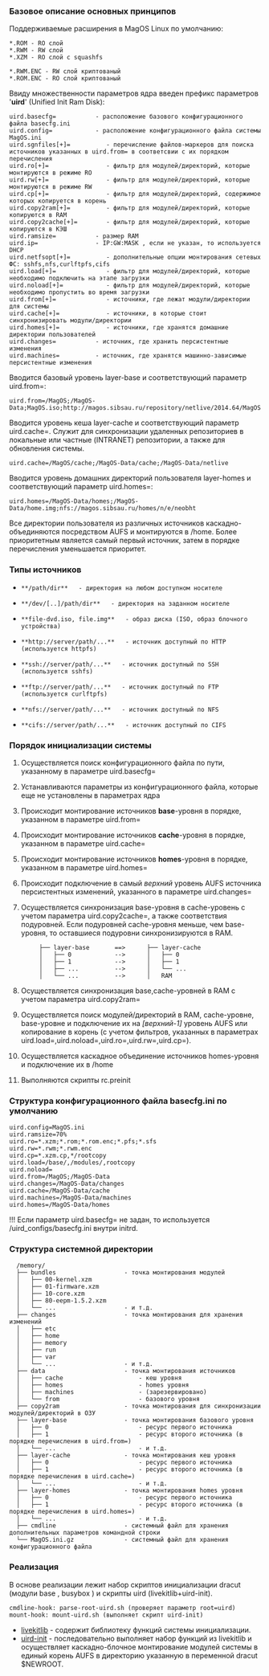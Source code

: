 ### Базовое описание основных принципов

Поддерживаемые расширения в MagOS Linux по умолчанию:

    *.ROM - RO слой
    *.RWM - RW слой
    *.XZM - RO слой с squashfs 

    *.RWM.ENC - RW слой криптованый
    *.ROM.ENC - RO слой криптованый

Ввиду множественности параметров ядра введен префикс параметров '**uird**'  (Unified Init Ram Disk): 

    uird.basecfg=           - расположение базового конфигурационного файла basecfg.ini
    uird.config=            - расположение конфигурационного файла системы MagOS.ini
    uird.sgnfiles[+]=          - перечисление файлов-маркеров для поиска источников указанных в uird.from= в соответсвии с их порядком перечисления
    uird.ro[+]=                - фильтр для модулей/директорий, которые монтируются в режиме RO
    uird.rw[+]=                - фильтр для модулей/директорий, которые монтируются в режиме RW
    uird.cp[+]=                - фильтр для модулей/директорий, содержимое которых копируется в корень
    uird.copy2ram[+]=          - фильтр для модулей/директорий, которые копируются в RAM
    uird.copy2cache[+]=        - фильтр для модулей/директорий, которые копируются в КЭШ
    uird.ramsize=           - размер RAM
    uird.ip=                - IP:GW:MASK , если не указан, то используется DHCP
    uird.netfsopt[+]=          - дополнительные опции монтирования сетевых ФС: sshfs,nfs,curlftpfs,cifs
    uird.load[+]=              - фильтр для модулей/директорий, которые необходимо подключить на этапе загрузки
    uird.noload[+]=            - фильтр для модулей/директорий, которые необходимо пропустить во время загрузки
    uird.from[+]=              - источники, где лежат модули/директории для системы
    uird.cache[+]=             - источники, в которые стоит синхронизировать модули/директории 
    uird.homes[+]=             - источники, где хранятся домашние директории пользователей 
    uird.changes=           - источник, где хранить персистентные изменения
    uird.machines=          - источник, где хранятся машинно-зависимые персистентные изменения

Вводится базовый уровень layer-base и соответствующий параметр uird.from=:

    uird.from=/MagOS;/MagOS-Data;MagOS.iso;http://magos.sibsau.ru/repository/netlive/2014.64/MagOS

Вводится уровень кеша layer-cache и соответствующий параметр uird.cache=. Служит для синхронизации удаленных репозиториев в локальные или частные (INTRANET) репозитории, а также для обновления системы.

    uird.cache=/MagOS/cache;/MagOS-Data/cache;/MagOS-Data/netlive

Вводится уровень домашних директорий пользователя layer-homes и соответствующий параметр uird.homes=:

    uird.homes=/MagOS-Data/homes;/MagOS-Data/home.img;nfs://magos.sibsau.ru/homes/n/e/neobht

Все директории пользователя из различных источников каскадно-объединяются посредством AUFS и монтируются в /home. Более приоритетным является самый первый источник, затем в порядке перечисления уменьшается приоритет.


### Типы источников

*     **/path/dir**   - директория на любом доступном носителе
*     **/dev/[..]/path/dir**   - директория на заданном носителе
*     **file-dvd.iso, file.img**   - образ диска (ISO, образ блочного устройства)
*     **http://server/path/...**   - источник доступный по HTTP (используется httpfs) 
*     **ssh://server/path/...**   - источник доступный по SSH (используется sshfs)
*     **ftp://server/path/...**   - источник доступный по FTP (используется curlftpfs)
*     **nfs://server/path/...**   - источник доступный по NFS 
*     **cifs://server/path/...**   - источник доступный по CIFS 

### Порядок инициализации системы

1. Осуществляется поиск конфигурационного файла по пути, указанному в параметре uird.basecfg=
2. Устанавливаются параметры из конфигурационного файла, которые еще не установлены в параметрах ядра
3. Происходит монтирование источников **base**-уровня в порядке, указанном в параметре uird.from= 
4. Происходит монтирование источников **cache**-уровня в порядке, указанном в параметре uird.cache= 
5. Происходит монтирование источников **homes**-уровня в порядке, указанном в параметре uird.homes= 
6. Происходит подключение в самый _верхний_ уровень AUFS источника персистентных изменений, указанного в параметре uird.changes=
7. Осуществляется синхронизация base-уровня в cache-уровень с учетом параметра uird.copy2cache=, а также соответствия подуровней. Если подуровней cache-уровня меньше, чем base-уровня, то оставшиеся подуровни синхронизируются в RAM.


            ├── layer-base       ==>      ├── layer-cache
            │   ├── 0            -->      │   ├── 0
            │   ├── 1            -->      │   ├── 1
            │   ├── ...          -->      │   └── ...
            │   └── ...          -->      │   RAM


8. Осуществляется синхронизация base,cache-уровней в RAM с учетом параметра uird.copy2ram=
9. Осуществляется поиск модулей/директорий в RAM, cache-уровне, base-уровне и подключение их на _[верхний-1]_ уровень AUFS или копирование в корень (с учетом фильтров, указанных в параметрах uird.load=,uird.noload=,uird.ro=,uird.rw=,uird.cp=).
10. Осуществляется каскадное объединение источников homes-уровня и подключение их в /home
11. Выполняются скрипты rc.preinit

### Структура конфигурационного файла basecfg.ini по умолчанию

    uird.config=MagOS.ini
    uird.ramsize=70%
    uird.ro=*.xzm;*.rom;*.rom.enc;*.pfs;*.sfs
    uird.rw=*.rwm;*.rwm.enc
    uird.cp=*.xzm.cp,*/rootcopy
    uird.load=/base/,/modules/,rootcopy
    uird.noload=
    uird.from=/MagOS;/MagOS-Data
    uird.changes=/MagOS-Data/changes
    uird.cache=/MagOS-Data/cache
    uird.machines=/MagOS-Data/machines
    uird.homes=/MagOS-Data/homes
    
!!! Если параметр uird.basecfg= не задан, то используется /uird_configs/basecfg.ini внутри initrd.

### Структура системной директории 

      /memory/
      ├── bundles                   - точка монтирования модулей
      │   ├── 00-kernel.xzm
      │   ├── 01-firmware.xzm
      │   ├── 10-core.xzm
      │   ├── 80-eepm-1.5.2.xzm
      │   └── ...                   - и т.д.
      ├── changes                   - точка монтирования для хранения изменений 
      │   ├── etc
      │   ├── home
      │   ├── memory
      │   ├── run
      │   ├── var
      │   └── ...                   - и т.д.
      ├── data                      - точка монтирования источников
      │   ├── cache                     - кеш уровня
      │   ├── homes                     - homes уровня
      │   ├── machines                  - (зарезервировано)
      │   └── from                      - базового уровня
      ├── copy2ram                  - точка монтирования для синхронизации модулей/директорий в ОЗУ
      ├── layer-base                - точка монтирования базового уровня
      │   ├── 0                         - ресурс первого источника
      │   ├── 1                         - ресурс второго источника (в порядке перечисления в uird.from=)
      │   └── ...                       - и т.д.
      ├── layer-cache               - точка монтирования кеш уровня
      │   ├── 0                         - ресурс первого источника
      │   ├── 1                         - ресурс второго источника (в порядке перечисления в uird.cache=)
      │   └── ...                       - и т.д.
      ├── layer-homes               - точка монтирования homes уровня
      │   ├── 0                         - ресурс первого источника
      │   ├── 1                         - ресурс второго источника (в порядке перечисления в uird.homes=)
      │   └── ...                       - и т.д.
      ├── cmdline                   - системный файл для хранения дополнительных параметров командной строки
      └── MagOS.ini.gz              - системный файл для хранения конфигурационного файла


### Реализация

В основе реализации лежит набор скриптов инициализации dracut (модули base , busybox ) и скрипты uird (livekitlib+uird-init).

    cmdline-hook: parse-root-uird.sh (проверяет параметр root=uird)
    mount-hook: mount-uird.sh (выполняет скрипт uird-init)

* [livekitlib](https://github.com/magos-linux/magos-linux/blob/master/make_initrd/modules.d/97uird/livekit/livekitlib) - содержит библиотеку функций системы инициализации.
* [uird-init](https://github.com/magos-linux/magos-linux/blob/master/make_initrd/modules.d/97uird/livekit/uird-init) - последовательно выполняет набор функций из livekitlib и осуществляет каскадно-блочное монтирование модулей системы в единый корень AUFS в директорию указанную в переменной dracut $NEWROOT.

